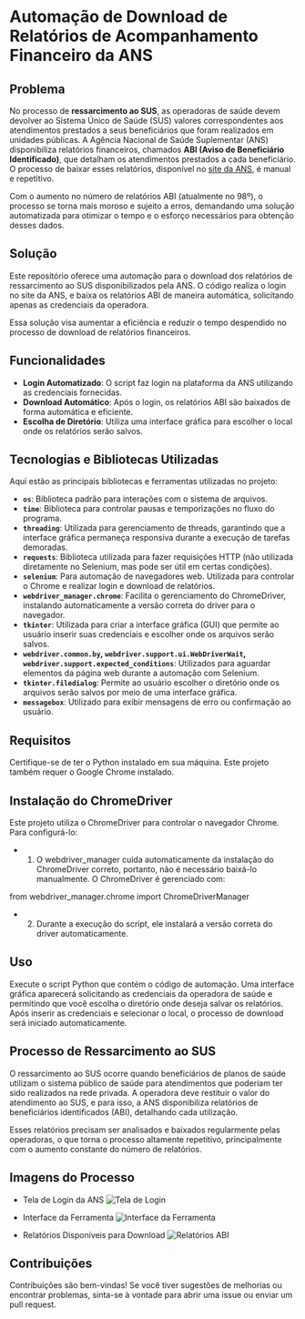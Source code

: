 # Automação de Download de Relatórios de Acompanhamento Financeiro da ANS

## Problema

No processo de **ressarcimento ao SUS**, as operadoras de saúde devem devolver ao Sistema Único de Saúde (SUS) valores correspondentes aos atendimentos prestados a seus beneficiários que foram realizados em unidades públicas. A Agência Nacional de Saúde Suplementar (ANS) disponibiliza relatórios financeiros, chamados **ABI (Aviso de Beneficiário Identificado)**, que detalham os atendimentos prestados a cada beneficiário. O processo de baixar esses relatórios, disponível no [site da ANS](https://www.ans.gov.br/index.php/component/centralderelatorio/?view=login), é manual e repetitivo.

Com o aumento no número de relatórios ABI (atualmente no 98º), o processo se torna mais moroso e sujeito a erros, demandando uma solução automatizada para otimizar o tempo e o esforço necessários para obtenção desses dados.

## Solução

Este repositório oferece uma automação para o download dos relatórios de ressarcimento ao SUS disponibilizados pela ANS. O código realiza o login no site da ANS, e baixa os relatórios ABI de maneira automática, solicitando apenas as credenciais da operadora. 

Essa solução visa aumentar a eficiência e reduzir o tempo despendido no processo de download de relatórios financeiros.

## Funcionalidades

- **Login Automatizado**: O script faz login na plataforma da ANS utilizando as credenciais fornecidas.
- **Download Automático**: Após o login, os relatórios ABI são baixados de forma automática e eficiente.
- **Escolha de Diretório**: Utiliza uma interface gráfica para escolher o local onde os relatórios serão salvos.

## Tecnologias e Bibliotecas Utilizadas

Aqui estão as principais bibliotecas e ferramentas utilizadas no projeto:

- **`os`**: Biblioteca padrão para interações com o sistema de arquivos.
- **`time`**: Biblioteca para controlar pausas e temporizações no fluxo do programa.
- **`threading`**: Utilizada para gerenciamento de threads, garantindo que a interface gráfica permaneça responsiva durante a execução de tarefas demoradas.
- **`requests`**: Biblioteca utilizada para fazer requisições HTTP (não utilizada diretamente no Selenium, mas pode ser útil em certas condições).
- **`selenium`**: Para automação de navegadores web. Utilizada para controlar o Chrome e realizar login e download de relatórios.
- **`webdriver_manager.chrome`**: Facilita o gerenciamento do ChromeDriver, instalando automaticamente a versão correta do driver para o navegador.
- **`tkinter`**: Utilizada para criar a interface gráfica (GUI) que permite ao usuário inserir suas credenciais e escolher onde os arquivos serão salvos.
- **`webdriver.common.by`, `webdriver.support.ui.WebDriverWait`, `webdriver.support.expected_conditions`**: Utilizados para aguardar elementos da página web durante a automação com Selenium.
- **`tkinter.filedialog`**: Permite ao usuário escolher o diretório onde os arquivos serão salvos por meio de uma interface gráfica.
- **`messagebox`**: Utilizado para exibir mensagens de erro ou confirmação ao usuário.

## Requisitos

Certifique-se de ter o Python instalado em sua máquina. Este projeto também requer o Google Chrome instalado.

## Instalação do ChromeDriver
Este projeto utiliza o ChromeDriver para controlar o navegador Chrome. Para configurá-lo:

- 1. O webdriver_manager cuida automaticamente da instalação do ChromeDriver correto, portanto, não é necessário baixá-lo manualmente. O ChromeDriver é gerenciado com:

from webdriver_manager.chrome import ChromeDriverManager

- 2. Durante a execução do script, ele instalará a versão correta do driver automaticamente.

## Uso

Execute o script Python que contém o código de automação.
Uma interface gráfica aparecerá solicitando as credenciais da operadora de saúde e permitindo que você escolha o diretório onde deseja salvar os relatórios.
Após inserir as credenciais e selecionar o local, o processo de download será iniciado automaticamente.

## Processo de Ressarcimento ao SUS

O ressarcimento ao SUS ocorre quando beneficiários de planos de saúde utilizam o sistema público de saúde para atendimentos que poderiam ter sido realizados na rede privada. A operadora deve restituir o valor do atendimento ao SUS, e para isso, a ANS disponibiliza relatórios de beneficiários identificados (ABI), detalhando cada utilização.

Esses relatórios precisam ser analisados e baixados regularmente pelas operadoras, o que torna o processo altamente repetitivo, principalmente com o aumento constante do número de relatórios.

## Imagens do Processo

- Tela de Login da ANS
![Tela de Login](.imgs\login.png)

- Interface da Ferramenta
![Interface da Ferramenta](.imgs\interface.png)

- Relatórios Disponíveis para Download
![Relatórios ABI](.imgs\relatorios.png)

## Contribuições

Contribuições são bem-vindas! Se você tiver sugestões de melhorias ou encontrar problemas, sinta-se à vontade para abrir uma issue ou enviar um pull request.
